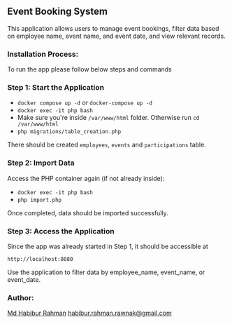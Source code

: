 ## Event Booking System

This application allows users to manage event bookings, filter data based on employee name, event name, and event date, and view relevant records.

### Installation Process:
To run the app please follow below steps and commands <br/>
### Step 1: Start the Application
* `docker compose up -d` or `docker-compose up -d`
* `docker exec -it php bash`
* Make sure you're inside `/var/www/html` folder. Otherwise run `cd /var/www/html`
* `php migrations/table_creation.php`

There should be created `employees`, `events` and `participations` table.

### Step 2: Import Data
Access the PHP container again (if not already inside):
* `docker exec -it php bash`
* `php import.php`

Once completed, data should be imported successfully. 

### Step 3: Access the Application
Since the app was already started in Step 1, it should be accessible at
```
http://localhost:8080
```
Use the application to filter data by employee_name, event_name, or event_date.

### Author:

[Md Habibur Rahman](https://habib.im)
habibur.rahman.rawnak@gmail.com


